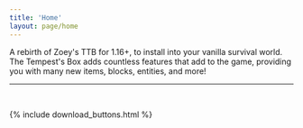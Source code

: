 ```yaml
---
title: 'Home'
layout: page/home
---
```


A rebirth of Zoey's TTB for 1.16+, to install into your vanilla survival world.  
The Tempest's Box adds countless features that add to the game, providing you with many new items, blocks, entities, and more!

<div><hr class='separator'><br></div>

{% include download_buttons.html %}
